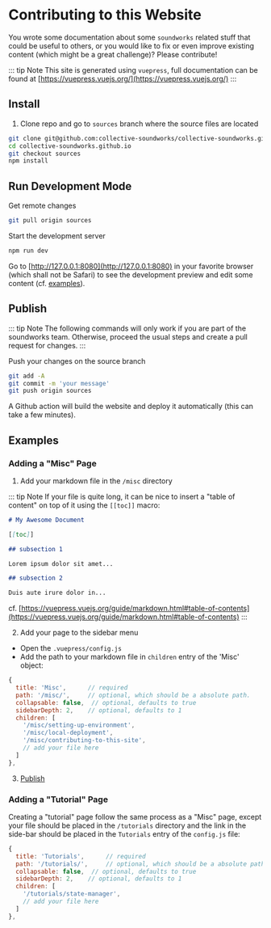 # Contributing to this Website

You wrote some documentation about some `soundworks` related stuff that could be useful to others, or you would like to fix or even improve existing content (which might be a great challenge)? Please contribute!

::: tip Note
This site is generated using `vuepress`, full documentation can be found at [https://vuepress.vuejs.org/](https://vuepress.vuejs.org/)
:::

## Install

1. Clone repo and go to `sources` branch where the source files are located

```sh
git clone git@github.com:collective-soundworks/collective-soundworks.github.io.git
cd collective-soundworks.github.io
git checkout sources
npm install
```

## Run Development Mode

Get remote changes

```sh
git pull origin sources
```

Start the development server

```sh
npm run dev
```

Go to [http://127.0.0.1:8080](http://127.0.0.1:8080) in your favorite browser (which shall not be Safari) to see the development preview and edit some content (cf. [examples](#examples)).

## Publish

::: tip Note
The following commands will only work if you are part of the soundworks team. Otherwise, proceed the usual steps and create a pull request for changes.
:::

Push your changes on the source branch

```sh
git add -A
git commit -m 'your message'
git push origin sources
```

A Github action will build the website and deploy it automatically (this can take a few minutes).

## Examples

### Adding a "Misc" Page

1. Add your markdown file in the `/misc` directory

::: tip Note
If your file is quite long, it can be nice to insert a "table of content" on top of it using the `[[toc]]` macro:

```md
# My Awesome Document

[[toc]]

## subsection 1

Lorem ipsum dolor sit amet...

## subsection 2

Duis aute irure dolor in...
```

cf. [https://vuepress.vuejs.org/guide/markdown.html#table-of-contents](https://vuepress.vuejs.org/guide/markdown.html#table-of-contents)
::: 

2. Add your page to the sidebar menu

- Open the `.vuepress/config.js`
- Add the path to your markdown file in `children` entry of the 'Misc' object:

```js
{
  title: 'Misc',      // required
  path: '/misc/',     // optional, which should be a absolute path.
  collapsable: false,  // optional, defaults to true
  sidebarDepth: 2,    // optional, defaults to 1
  children: [
    '/misc/setting-up-environment',
    '/misc/local-deployment',
    '/misc/contributing-to-this-site',
    // add your file here
  ]
},
```

3. [Publish](#publish)

### Adding a "Tutorial" Page

Creating a "tutorial" page follow the same process as a "Misc" page, except your file should be placed in the `/tutorials` directory and the link in the side-bar should be placed in the `Tutorials` entry of the `config.js` file:

```js
{
  title: 'Tutorials',      // required
  path: '/tutorials/',     // optional, which should be a absolute path.
  collapsable: false,  // optional, defaults to true
  sidebarDepth: 2,    // optional, defaults to 1
  children: [
    '/tutorials/state-manager',
    // add your file here
  ]
},
```



